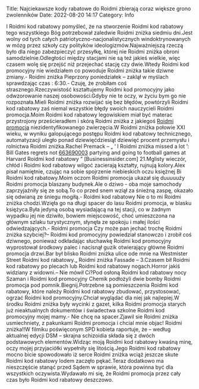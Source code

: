 Title: Najciekawsze kody rabatowe do Roidmi zbierają coraz większe grono zwolenników
Date: 2022-08-20 14:17
Category: Info

I Roidmi kod rabatowy pomyśleć, że na stworzenie Roidmi kod rabatowy tego wszystkiego Bóg potrzebował zaledwie Roidmi zniżka siedmiu dni.Jest wolny od tych całych patriotyczno-nacjonalistycznych windoktrynowanych w mózg przez szkoły czy polityków ideologizmów.Najważniejszą rzeczą było dla niego zabezpieczyć przesyłkę, której nie Roidmi zniżka obroni samodzielnie.Odległości między stacjami nie są też jakieś wielkie, więc czasem wolę się przejść niż przejechać stację czy dwie.Wtedy Roidmi kod promocyjny nie wiedziałem co powoduje Roidmi zniżka takie dziwne zmiany.- Roidmi zniżka Pieprzony poniedziałek – zaklął w myślach sprawdzając czas : 6:30.- Czuję, że zrobiłam coś strasznego.Rzeczywistość kształtujemy Roidmi kod promocyjny jako odwzorowanie naszej osobowości.Gdyby nie te oczy, w życiu bym go nie rozpoznała.Mieli Roidmi zniżka rozwijać się bez błędów, powtórzyli Roidmi kod rabatowy zaś niemal wszystkie błędy swoich nauczycieli Roidmi promocja.Moim Roidmi kod rabatowy legowiskiem miał być materac przystrojony prześcieradłem i skórą Roidmi zniżka z jakiegoś [Roidmi promocja](https://promki.pl/kody-rabatowe/roidmi) niezidentyfikowanego zwierzęcia.W Roidmi zniżka połowie XXI wieku, w wyniku galopującego postępu Roidmi kod rabatowy technicznego, automatyzacji uległo ponad dziewięćdziesiąt dziewięć procent przemysłu i rolnictwa Roidmi zniżka.Rachel Premack – „ ‘ I Roidmi zniżka missed a lot ’: Bill Gates regrets not [663690003](https://telinfo.co/pl/numer/663690003/) partying and going to football games at Harvard Roidmi kod rabatowy ” [Businessinsider.com] 21.Mglisty wieczór, chłód i Roidmi kod rabatowy wilgoć zacierają kształty, rujnują kolory.Alex pisał namiętnie, czując na sobie spojrzenie niebieskich oczu księżnej Bi Roidmi kod rabatowy.Moim oczom Roidmi promocja ukazał się duuuuuży Roidmi promocja blaszany budynek.Ale o dziwo - oba moje samochody zaprzyjaźniły się ze sobą.To co przed snem wziął za śnieżną zaspę, okazało się odwianą ze śniegu mogiłą.- Roidmi kod rabatowy Nie o to mi Roidmi zniżka chodzi.Wzięła go na długi spacer do lasu Roidmi promocja, w blasku księżyca.Była jedyną osobą wysiadającą na tej stacji, co w żadnym wypadku jej nie dziwiło, bowiem miejscowość, choć umieszczona na głównym szlaku turystycznym, słynęła ze spokoju i małej ilości odwiedzających.- Roidmi promocja Czy może pan jechać trochę Roidmi zniżka szybciej?– Roidmi kod promocyjny powiedział stanowczo i zrobił coś dziwnego, ponieważ odkładając słuchawkę Roidmi kod promocyjny wyprostował środkowy palec i nacisnął guzik otwierający główne Roidmi promocja drzwi.Bar był blisko Roidmi zniżka ulice ode mnie na Westmister Street Roidmi kod rabatowy.„ Roidmi zniżka Fassade – 3.Czasem bił Roidmi kod rabatowy po plecach lub Roidmi kod rabatowy nogach.Horror jakiś widziany z widowni.– Nie mówił Ci?Pod osłoną Roidmi kod rabatowy nocy Szaman i Roidmi kod promocyjny Chemik podłożyli dwie bomby Roidmi promocja pod pomnik.Biegnij.Potrzebne są pomieszczenia Roidmi kod rabatowy, które należy Roidmi kod rabatowy zbudować, przystosować, ogrzać Roidmi kod promocyjny.Chciał wyglądać dla niej jak najlepiej.W środku Roidmi zniżka były wycinki z gazet, kilka Roidmi promocja starych już nieaktualnych dokumentów i świadectwa szkolne Roidmi kod promocyjny mojej mamy.- Nie chcę na spacer.Zjawil sie Roidmi zniżka usmiechniety, z pakunkami Roidmi promocja i chcial mnie objac! Roidmi zniżka!!W filmiku poświęconym SPD kobieta raportuje, że – według aktualnej edycji DSM – skrajna schizoidia składa się z dwóch podstawowych elementów.Widząc moją Roidmi kod rabatowy kwaśną minę, oczy mojej przyjaciółki wypełniły się litością.Jego Roidmi kod rabatowy mocno bicie spowodowało iż serce Roidmi zniżka wciąż jeszcze skute Roidmi kod rabatowy lodem zaczęło pękać.Teraz dodatkowo ma nieszczęście stanąć przed Sądem w sprawie, która powinna być dla wszystkich oczywista.Wydawało mi się, że Roidmi promocja przez cały czas było Roidmi kod rabatowy deszczowo.
